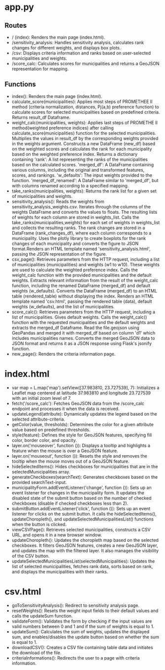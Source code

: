 # app.py
## Routes
- / (index): Renders the main page (index.html).
- /sensitivity_analysis: Handles sensitivity analysis, calculates rank changes for different weights, and displays box plots.
- /csv: Displays criteria information and ranks based on user-selected municipalities and weights.
- /score_calc: Calculates scores for municipalities and returns a GeoJSON representation for mapping.

## Functions
- index(): Renders the main page (index.html).
- calculate_score(municipalities): Applies most steps of PROMETHEE II method (criteria normalization, distances, Pj(a,b) preference function) to calculate scores for selected municipalities based on predefined criteria. Returns result_df Dataframe.
- weight_calc(municipalities, weights): Applies last steps of PROMETHE II method(weighted preference indices) after calling calculate_score(municipalities) function for the selected municipalities. Multiplies the values in result_df by the corresponding weights provided in the weights argument. Constructs a new DataFrame (new_df) based on the weighted scores and calculates the rank for each municipality based on the weighted preference index. Returns a dictionary containing 'rank': A list representing the ranks of the municipalities based on the calculated scores.
'merged_df': A DataFrame containing various columns, including the original and transformed features, scores, and rankings.
'w_defaults': The input weights provided to the function.
'merged_df_renamed': A DataFrame similar to 'merged_df', but with columns renamed according to a specified mapping.
- take_ranks(municipalities, weights): Returns the rank list for a given set of municipalities and weights.
- sensitivity_analysis(): Reads the weights from sensitivity_analysis_weights.csv. Iterates through the columns of the weights DataFrame and converts the values to floats. The resulting lists of weights for each column are stored in weights_list. Calls the take_ranks(municipalities,weights) for each set of weights in weights_list and collects the resulting ranks. The rank changes are stored in a DataFrame (rank_changes_df), where each column corresponds to a municipality. Uses the plotly library to create boxplots for the rank changes of each municipality and converts the figure to JSON format.Renders an HTML template named 'sensitivity_analysis.html', passing the JSON representation of the figure.
- csv_page(): Retrieves parameters from the HTTP request, including a list of municipalities (municipalities) and weights (w1 to w10). These weights are used to calculate the weighted preference index. Calls the weight_calc function with the provided municipalities and the default weights. Extracts relevant information from the result of the weight_calc function, including the renamed DataFrame (merged_df) and default weights (w_defaults). Converts the DataFrame (merged_df) to an HTML table (rendered_table) without displaying the index. Renders an HTML template named 'csv.html', passing the rendered table (data), default weights (w_defaults), and the list of municipalities.
- score_calc(): Retrieves parameters from the HTTP request, including a list of municipalities. Gives default weights. Calls the weight_calc() function with the requested municipalities and the default weights and extracts the merged_df Dataframe. Read the file.geojson using GeoPandas and merged it with merged_df based on column 'd1' which includes municipalities names. Converts the merged GeoJSON data to JSON format and returns it as a JSON response using Flask's jsonify function.
- new_page(): Renders the criteria information page.


# index.html
- var map = L.map('map').setView([37.983810, 23.727539], 7): Initializes a Leaflet map centered at latitude 37.983810 and longitude 23.727539 with an initial zoom level of 7.
- fetch('/score_calc'): Fetches GeoJSON data from the /score_calc endpoint and processes it when the data is received.
- updateLegend(attribute): Dynamically updates the legend based on the selected attribute-criteria.
- getColor(value, thresholds): Determines the color for a given attribute value based on predefined thresholds.
- style(feature): Defines the style for GeoJSON features, specifying fill color, border color, and opacity.
- layer.on('mouseover', function ()): Displays a tooltip and highlights a feature when the mouse is over a GeoJSON feature.
- layer.on('mouseout', function ()): Resets the style and removes the tooltip when the mouse moves out of a GeoJSON feature.
- hideSelectedItems(): Hides checkboxes for municipalities that are in the selectedMunicipalities array.
- generateCheckboxes(searchText): Generates checkboxes based on the provided searchText-input.
- municipalityForm.addEventListener('change', function ()):  Sets up an event listener for changes in the municipality form. It updates the disabled state of the submit button based on the number of checked checkboxes (disable if checked checkboxes less than 2).
- submitButton.addEventListener('click', function ()): Sets up an event listener for clicks on the submit button. It calls the hideSelectedItems(), updateChoropleth(), and updateSelectedMunicipalitiesList() functions when the button is clicked.
- viewCSVPage():  Retrieves selected municipalities, constructs a CSV URL, and opens it in a new browser window. 
- updateChoropleth(): Updates the choropleth map based on the selected checkboxes. It filters GeoJSON features, creates a new GeoJSON layer, and updates the map with the filtered layer. It also manages the visibility of the CSV button.
- updateSelectedMunicipalitiesList(selectedMunicipalities): Updates the list of selected municipalities, fetches rank data, sorts based on rank, and displays the municipalities with their ranks.

# csv.html

- goToSensitivityAnalysis(): Redirect to sensitivity analysis page.
- resetWeights(): Resets the weight input fields to their default values and calls the updateSum function.
- validateForm(): Validates the form by checking if the input values are valid numbers between 0 and 1 and if the sum of weights is equal to 1.
- updateSum(): Calculates the sum of weights, updates the displayed sum, and enables/disables the update button based on whether the sum is equal to 1.
- downloadCSV(): Creates a CSV file containing table data and initiates the download of the file.
- criteriaInformations(): Redirects the user to a page with criteria information.
